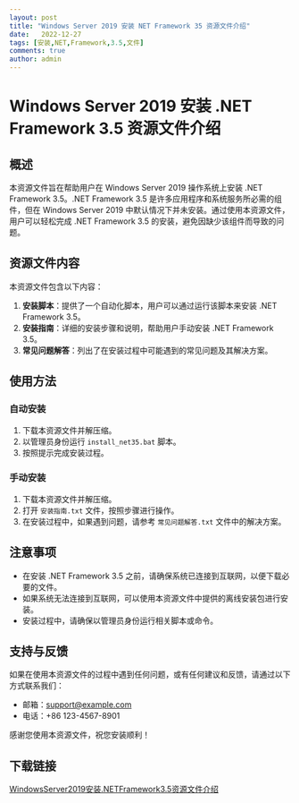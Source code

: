 ```yaml
---
layout: post
title: "Windows Server 2019 安装 NET Framework 35 资源文件介绍"
date:   2022-12-27
tags: [安装,NET,Framework,3.5,文件]
comments: true
author: admin
---
```

# Windows Server 2019 安装 .NET Framework 3.5 资源文件介绍

## 概述

本资源文件旨在帮助用户在 Windows Server 2019 操作系统上安装 .NET Framework 3.5。.NET Framework 3.5 是许多应用程序和系统服务所必需的组件，但在 Windows Server 2019 中默认情况下并未安装。通过使用本资源文件，用户可以轻松完成 .NET Framework 3.5 的安装，避免因缺少该组件而导致的问题。

## 资源文件内容

本资源文件包含以下内容：

1. **安装脚本**：提供了一个自动化脚本，用户可以通过运行该脚本来安装 .NET Framework 3.5。
2. **安装指南**：详细的安装步骤和说明，帮助用户手动安装 .NET Framework 3.5。
3. **常见问题解答**：列出了在安装过程中可能遇到的常见问题及其解决方案。

## 使用方法

### 自动安装

1. 下载本资源文件并解压缩。
2. 以管理员身份运行 `install_net35.bat` 脚本。
3. 按照提示完成安装过程。

### 手动安装

1. 下载本资源文件并解压缩。
2. 打开 `安装指南.txt` 文件，按照步骤进行操作。
3. 在安装过程中，如果遇到问题，请参考 `常见问题解答.txt` 文件中的解决方案。

## 注意事项

- 在安装 .NET Framework 3.5 之前，请确保系统已连接到互联网，以便下载必要的文件。
- 如果系统无法连接到互联网，可以使用本资源文件中提供的离线安装包进行安装。
- 安装过程中，请确保以管理员身份运行相关脚本或命令。

## 支持与反馈

如果在使用本资源文件的过程中遇到任何问题，或有任何建议和反馈，请通过以下方式联系我们：

- 邮箱：support@example.com
- 电话：+86 123-4567-8901

感谢您使用本资源文件，祝您安装顺利！

## 下载链接

[WindowsServer2019安装.NETFramework3.5资源文件介绍](https://pan.quark.cn/s/bfe4ba89ccb4)